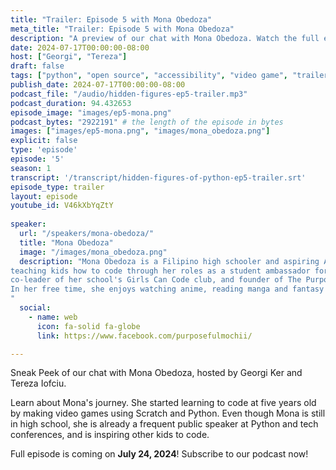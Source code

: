 ```yaml
---
title: "Trailer: Episode 5 with Mona Obedoza"
meta_title: "Trailer: Episode 5 with Mona Obedoza"
description: "A preview of our chat with Mona Obedoza. Watch the full episode on July 24, 2024"
date: 2024-07-17T00:00:00-08:00
host: ["Georgi", "Tereza"]
draft: false
tags: ["python", "open source", "accessibility", "video game", "trailer"]
publish_date: 2024-07-17T00:00:00-08:00
podcast_file: "/audio/hidden-figures-ep5-trailer.mp3"
podcast_duration: 94.432653
episode_image: "images/ep5-mona.png"
podcast_bytes: "2922191" # the length of the episode in bytes
images: ["images/ep5-mona.png", "images/mona_obedoza.png"]
explicit: false 
type: 'episode'
episode: '5'
season: 1
transcript: '/transcript/hidden-figures-of-python-ep5-trailer.srt'
episode_type: trailer
layout: episode
youtube_id: V46kXbYqZtY
  
speaker:
  url: "/speakers/mona-obedoza/"
  title: "Mona Obedoza"
  image: "/images/mona_obedoza.png"
  description: "Mona Obedoza is a Filipino high schooler and aspiring AI engineer who advocates
teaching kids how to code through her roles as a student ambassador for Women in AI PH,
co-leader of her school's Girls Can Code club, and founder of The Purposeful Mochii.
In her free time, she enjoys watching anime, reading manga and fantasy novels, and baking cookies.
"
  social:
    - name: web
      icon: fa-solid fa-globe
      link: https://www.facebook.com/purposefulmochii/

---
```


Sneak Peek of our chat with Mona Obedoza, hosted by Georgi Ker and Tereza Iofciu.

Learn about Mona's journey. She started learning to code at five years old by making video games
using Scratch and Python. Even though Mona is still in high school, she is already a frequent
public speaker at Python and tech conferences, and is inspiring other kids to code.

Full episode is coming on **July 24, 2024**! Subscribe to our podcast now!
